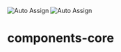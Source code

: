 ![Auto Assign](https://github.com/kne-union/components-core/actions/workflows/publish.yml/badge.svg)
![Auto Assign](https://github.com/kne-union/components-core/actions/workflows/auto-assign.yml/badge.svg)


# components-core
